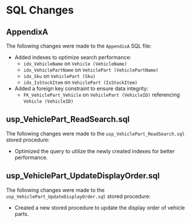 
# SQL Changes

## AppendixA

The following changes were made to the `AppendixA` SQL file:

- Added indexes to optimize search performance:
  - `idx_VehicleName` on `Vehicle (VehicleName)`
  - `idx_VehiclePartName` on `VehiclePart (VehiclePartName)`
  - `idx_Sku` on `VehiclePart (Sku)`
  - `idx_IsStockItem` on `VehiclePart (IsStockItem)`
- Added a foreign key constraint to ensure data integrity:
  - `FK_VehiclePart_Vehicle` on `VehiclePart (VehicleID)` referencing `Vehicle (VehicleID)`

## usp_VehiclePart_ReadSearch.sql

The following changes were made to the `usp_VehiclePart_ReadSearch.sql` stored procedure:

- Optimized the query to utilize the newly created indexes for better performance.

## usp_VehiclePart_UpdateDisplayOrder.sql

The following changes were made to the `usp_VehiclePart_UpdateDisplayOrder.sql` stored procedure:

- Created a new stored procedure to update the display order of vehicle parts.
